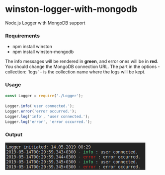 # winston-logger-with-mongodb
Node.js Logger with MongoDB support

### Requirements
* npm install winston
* npm install winston-mongodb

 The info messages will be rendered in **green**, and error ones will be in **red**.
 You should change the MongoDB connection URL. The part in the options - collection: 'logs' - is the collection name where the logs will be kept.

### Usage
```javascript
const Logger = require('./Logger');

Logger.info('user connected.');
Logger.error('error occurred.');
Logger.log('info', 'user connected.');
Logger.log('error', 'error occurred.');

```

### Output
![output](https://github.com/canercanbaz/winston-logger-with-mongodb/blob/master/output.png?raw=true)
